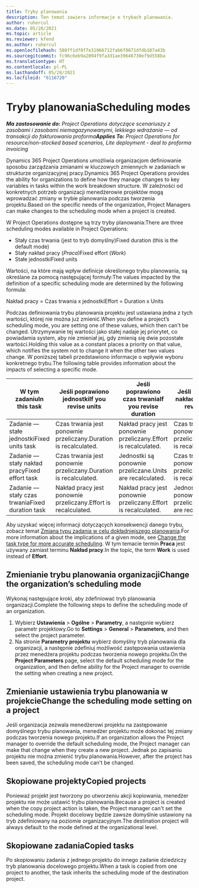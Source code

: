```yaml
---
title: Tryby planowania
description: Ten temat zawiera informacje o trybach planowania.
author: ruhercul
ms.date: 05/28/2021
ms.topic: article
ms.reviewer: kfend
ms.author: ruhercul
ms.openlocfilehash: 508ff1df8f7e31066712fab6f8871dfdb107a43b
ms.sourcegitcommit: fc96c6eb9a2094f9fa3d1ae39646730ef9d558ba
ms.translationtype: HT
ms.contentlocale: pl-PL
ms.lasthandoff: 05/28/2021
ms.locfileid: "6116720"
---
```

# <a name="scheduling-modes"></a><span data-ttu-id="21a00-103">Tryby planowania</span><span class="sxs-lookup"><span data-stu-id="21a00-103">Scheduling modes</span></span>

<span data-ttu-id="21a00-104">_**Ma zastosowanie do:** Project Operations dotyczące scenariuszy z zasobami i zasobami niemagazynowanymi, lekkiego wdrażania — od transakcji do fakturowania proforma_</span><span class="sxs-lookup"><span data-stu-id="21a00-104">_**Applies To:** Project Operations for resource/non-stocked based scenarios, Lite deployment - deal to proforma invoicing_</span></span>


<span data-ttu-id="21a00-105">Dynamics 365 Project Operations umożliwia organizacjom definiowanie sposobu zarządzania zmianami w kluczowych zmiennych w zadaniach w strukturze organizacyjnej pracy.</span><span class="sxs-lookup"><span data-stu-id="21a00-105">Dynamics 365 Project Operations provides the ability for organizations to define how they manage changes to key variables in tasks within the work breakdown structure.</span></span> <span data-ttu-id="21a00-106">W zależności od konkretnych potrzeb organizacji menedżerowie projektów mogą wprowadzać zmiany w trybie planowania podczas tworzenia projektu.</span><span class="sxs-lookup"><span data-stu-id="21a00-106">Based on the specific needs of the organization, Project Managers can make changes to the scheduling mode when a project is created.</span></span>

<span data-ttu-id="21a00-107">W Project Operations dostępne są trzy tryby planowania:</span><span class="sxs-lookup"><span data-stu-id="21a00-107">There are three scheduling modes available in Project Operations:</span></span>

  - <span data-ttu-id="21a00-108">Stały czas trwania (jest to tryb domyślny)</span><span class="sxs-lookup"><span data-stu-id="21a00-108">Fixed duration (this is the default mode)</span></span>
  - <span data-ttu-id="21a00-109">Stały nakład pracy (*Praca*)</span><span class="sxs-lookup"><span data-stu-id="21a00-109">Fixed effort (*Work*)</span></span>
  - <span data-ttu-id="21a00-110">Stałe jednostki</span><span class="sxs-lookup"><span data-stu-id="21a00-110">Fixed units</span></span>

<span data-ttu-id="21a00-111">Wartości, na które mają wpływ definicje określonego trybu planowania, są określane za pomocą następującej formuły:</span><span class="sxs-lookup"><span data-stu-id="21a00-111">The values impacted by the definition of a specific scheduling mode are determined by the following formula:</span></span>

  <span data-ttu-id="21a00-112">Nakład pracy = Czas trwania x jednostki</span><span class="sxs-lookup"><span data-stu-id="21a00-112">Effort  = Duration x Units</span></span>

<span data-ttu-id="21a00-113">Podczas definiowania trybu planowania projektu jest ustawiana jedna z tych wartości, której nie można już zmienić.</span><span class="sxs-lookup"><span data-stu-id="21a00-113">When you define a project’s scheduling mode, you are setting one of these values, which then can't be changed.</span></span> <span data-ttu-id="21a00-114">Utrzymywanie tej wartości jako stałej nadaje jej priorytet, co powiadamia system, aby nie zmieniał jej, gdy zmienią się dwie pozostałe wartości.</span><span class="sxs-lookup"><span data-stu-id="21a00-114">Holding this value as a constant places a priority on that value, which notifies the system not to change it when the other two values change.</span></span> <span data-ttu-id="21a00-115">W poniższej tabeli przedstawiono informacje o wpływie wyboru konkretnego trybu.</span><span class="sxs-lookup"><span data-stu-id="21a00-115">The following table provides information about the impacts of selecting a specific mode.</span></span>

| <span data-ttu-id="21a00-116">**W tym zadaniu**</span><span class="sxs-lookup"><span data-stu-id="21a00-116">**In this task**</span></span>             | <span data-ttu-id="21a00-117">**Jeśli poprawiono jednostki**</span><span class="sxs-lookup"><span data-stu-id="21a00-117">**If you revise units**</span></span>   | <span data-ttu-id="21a00-118">**Jeśli poprawiono czas trwania**</span><span class="sxs-lookup"><span data-stu-id="21a00-118">**If you revise duration**</span></span> | <span data-ttu-id="21a00-119">**Jeśli poprawiono nakład pracy**</span><span class="sxs-lookup"><span data-stu-id="21a00-119">**If you revise effort**</span></span>  |
|----------------------|---------------------------|----------------------------|---------------------------|
| <span data-ttu-id="21a00-120">Zadanie — stałe jednostki</span><span class="sxs-lookup"><span data-stu-id="21a00-120">Fixed units task</span></span>     | <span data-ttu-id="21a00-121">Czas trwania jest ponownie przeliczany.</span><span class="sxs-lookup"><span data-stu-id="21a00-121">Duration is recalculated.</span></span> | <span data-ttu-id="21a00-122">Nakład pracy jest ponownie przeliczany.</span><span class="sxs-lookup"><span data-stu-id="21a00-122">Effort is recalculated.</span></span>    | <span data-ttu-id="21a00-123">Czas trwania jest ponownie przeliczany.</span><span class="sxs-lookup"><span data-stu-id="21a00-123">Duration is recalculated.</span></span> |
| <span data-ttu-id="21a00-124">Zadanie — stały nakład pracy</span><span class="sxs-lookup"><span data-stu-id="21a00-124">Fixed effort task</span></span>    | <span data-ttu-id="21a00-125">Czas trwania jest ponownie przeliczany.</span><span class="sxs-lookup"><span data-stu-id="21a00-125">Duration is recalculated.</span></span> | <span data-ttu-id="21a00-126">Jednostki są ponownie przeliczane.</span><span class="sxs-lookup"><span data-stu-id="21a00-126">Units are recalculated.</span></span>    | <span data-ttu-id="21a00-127">Czas trwania jest ponownie przeliczany.</span><span class="sxs-lookup"><span data-stu-id="21a00-127">Duration is recalculated.</span></span> |
| <span data-ttu-id="21a00-128">Zadanie — stały czas trwania</span><span class="sxs-lookup"><span data-stu-id="21a00-128">Fixed duration task</span></span>  | <span data-ttu-id="21a00-129">Nakład pracy jest ponownie przeliczany.</span><span class="sxs-lookup"><span data-stu-id="21a00-129">Effort is recalculated.</span></span>   | <span data-ttu-id="21a00-130">Nakład pracy jest ponownie przeliczany.</span><span class="sxs-lookup"><span data-stu-id="21a00-130">Effort is recalculated.</span></span>    | <span data-ttu-id="21a00-131">Jednostki są ponownie przeliczane.</span><span class="sxs-lookup"><span data-stu-id="21a00-131">Units are recalculated.</span></span>   |

<span data-ttu-id="21a00-132">Aby uzyskać więcej informacji dotyczących konsekwencji danego trybu, zobacz temat [Zmiana typu zadania w celu dokładniejszego planowania](https://support.microsoft.com/en-us/office/change-the-task-type-for-more-accurate-scheduling-b0b969ad-45bc-4e9e-8967-435587548a72).</span><span class="sxs-lookup"><span data-stu-id="21a00-132">For more information about the implications of a given mode, see [Change the task type for more accurate scheduling](https://support.microsoft.com/en-us/office/change-the-task-type-for-more-accurate-scheduling-b0b969ad-45bc-4e9e-8967-435587548a72).</span></span> <span data-ttu-id="21a00-133">W tym temacie termin **Praca** jest używany zamiast terminu **Nakład pracy**.</span><span class="sxs-lookup"><span data-stu-id="21a00-133">In the topic, the term **Work** is used instead of **Effort**.</span></span>

## <a name="change-the-organizations-scheduling-mode"></a><span data-ttu-id="21a00-134">Zmienianie trybu planowania organizacji</span><span class="sxs-lookup"><span data-stu-id="21a00-134">Change the organization’s scheduling mode</span></span>

<span data-ttu-id="21a00-135">Wykonaj następujące kroki, aby zdefiniować tryb planowania organizacji.</span><span class="sxs-lookup"><span data-stu-id="21a00-135">Complete the following steps to define the scheduling mode of an organization.</span></span>

1. <span data-ttu-id="21a00-136">Wybierz **Ustawienia** \> **Ogólne** \> **Parametry**, a następnie wybierz parametr projektowy.</span><span class="sxs-lookup"><span data-stu-id="21a00-136">Go to **Settings** \> **General** \> **Parameters**, and then select the project parameter.</span></span> 
2. <span data-ttu-id="21a00-137">Na stronie **Parametry projektu** wybierz domyślny tryb planowania dla organizacji, a następnie zdefiniuj możliwość zastępowania ustawienia przez menedżera projektu podczas tworzenia nowego projektu.</span><span class="sxs-lookup"><span data-stu-id="21a00-137">On the **Project Parameters** page, select the default scheduling mode for the organization, and then define ability for the Project manager to override the setting when creating a new project.</span></span>

## <a name="change-the-scheduling-mode-setting-on-a-project"></a><span data-ttu-id="21a00-138">Zmienianie ustawienia trybu planowania w projekcie</span><span class="sxs-lookup"><span data-stu-id="21a00-138">Change the scheduling mode setting on a project</span></span>

<span data-ttu-id="21a00-139">Jeśli organizacja zezwala menedżerowi projektu na zastępowanie domyślnego trybu planowania, menedżer projektu może dokonać tej zmiany podczas tworzenia nowego projektu.</span><span class="sxs-lookup"><span data-stu-id="21a00-139">If an organization allows the Project manager to override the default scheduling mode, the Project manager can make that change when they create a new project.</span></span> <span data-ttu-id="21a00-140">Jednak po zapisaniu projektu nie można zmienić trybu planowania.</span><span class="sxs-lookup"><span data-stu-id="21a00-140">However, after the project has been saved, the scheduling mode can't be changed.</span></span>

## <a name="copied-projects"></a><span data-ttu-id="21a00-141">Skopiowane projekty</span><span class="sxs-lookup"><span data-stu-id="21a00-141">Copied projects</span></span>

<span data-ttu-id="21a00-142">Ponieważ projekt jest tworzony po utworzeniu akcji kopiowania, menedżer projektu nie może ustawić trybu planowania.</span><span class="sxs-lookup"><span data-stu-id="21a00-142">Because a project is created when the copy project action is taken, the Project manager can't set the scheduling mode.</span></span> <span data-ttu-id="21a00-143">Projekt docelowy będzie zawsze domyślnie ustawiony na tryb zdefiniowany na poziomie organizacyjnym.</span><span class="sxs-lookup"><span data-stu-id="21a00-143">The destination project will always default to the mode defined at the organizational level.</span></span>

## <a name="copied-tasks"></a><span data-ttu-id="21a00-144">Skopiowane zadania</span><span class="sxs-lookup"><span data-stu-id="21a00-144">Copied tasks</span></span>

<span data-ttu-id="21a00-145">Po skopiowaniu zadania z jednego projektu do innego zadanie dziedziczy tryb planowania docelowego projektu.</span><span class="sxs-lookup"><span data-stu-id="21a00-145">When a task is copied from one project to another, the task inherits the scheduling mode of the destination project.</span></span>
